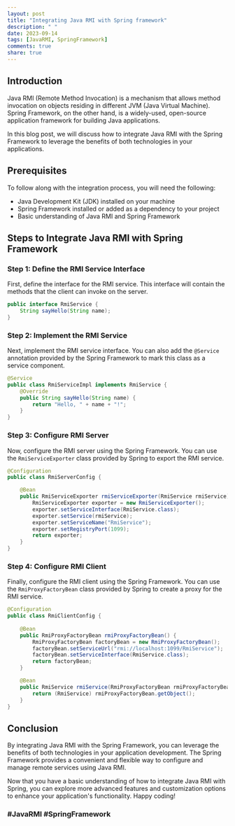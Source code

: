 ```yaml
---
layout: post
title: "Integrating Java RMI with Spring framework"
description: " "
date: 2023-09-14
tags: [JavaRMI, SpringFramework]
comments: true
share: true
---
```


## Introduction

Java RMI (Remote Method Invocation) is a mechanism that allows method invocation on objects residing in different JVM (Java Virtual Machine). Spring Framework, on the other hand, is a widely-used, open-source application framework for building Java applications.

In this blog post, we will discuss how to integrate Java RMI with the Spring Framework to leverage the benefits of both technologies in your applications.

## Prerequisites

To follow along with the integration process, you will need the following:

- Java Development Kit (JDK) installed on your machine
- Spring Framework installed or added as a dependency to your project
- Basic understanding of Java RMI and Spring Framework

## Steps to Integrate Java RMI with Spring Framework

### Step 1: Define the RMI Service Interface

First, define the interface for the RMI service. This interface will contain the methods that the client can invoke on the server.

```java
public interface RmiService {
    String sayHello(String name);
}
```

### Step 2: Implement the RMI Service

Next, implement the RMI service interface. You can also add the `@Service` annotation provided by the Spring Framework to mark this class as a service component.

```java
@Service
public class RmiServiceImpl implements RmiService {
    @Override
    public String sayHello(String name) {
        return "Hello, " + name + "!";
    }
}
```

### Step 3: Configure RMI Server

Now, configure the RMI server using the Spring Framework. You can use the `RmiServiceExporter` class provided by Spring to export the RMI service.

```java
@Configuration
public class RmiServerConfig {

    @Bean
    public RmiServiceExporter rmiServiceExporter(RmiService rmiService) {
        RmiServiceExporter exporter = new RmiServiceExporter();
        exporter.setServiceInterface(RmiService.class);
        exporter.setService(rmiService);
        exporter.setServiceName("RmiService");
        exporter.setRegistryPort(1099);
        return exporter;
    }
}
```

### Step 4: Configure RMI Client

Finally, configure the RMI client using the Spring Framework. You can use the `RmiProxyFactoryBean` class provided by Spring to create a proxy for the RMI service.

```java
@Configuration
public class RmiClientConfig {
  
    @Bean
    public RmiProxyFactoryBean rmiProxyFactoryBean() {
        RmiProxyFactoryBean factoryBean = new RmiProxyFactoryBean();
        factoryBean.setServiceUrl("rmi://localhost:1099/RmiService");
        factoryBean.setServiceInterface(RmiService.class);
        return factoryBean;
    }

    @Bean
    public RmiService rmiService(RmiProxyFactoryBean rmiProxyFactoryBean) {
        return (RmiService) rmiProxyFactoryBean.getObject();
    }
}
```

## Conclusion

By integrating Java RMI with the Spring Framework, you can leverage the benefits of both technologies in your application development. The Spring Framework provides a convenient and flexible way to configure and manage remote services using Java RMI.

Now that you have a basic understanding of how to integrate Java RMI with Spring, you can explore more advanced features and customization options to enhance your application's functionality. Happy coding!

### #JavaRMI #SpringFramework